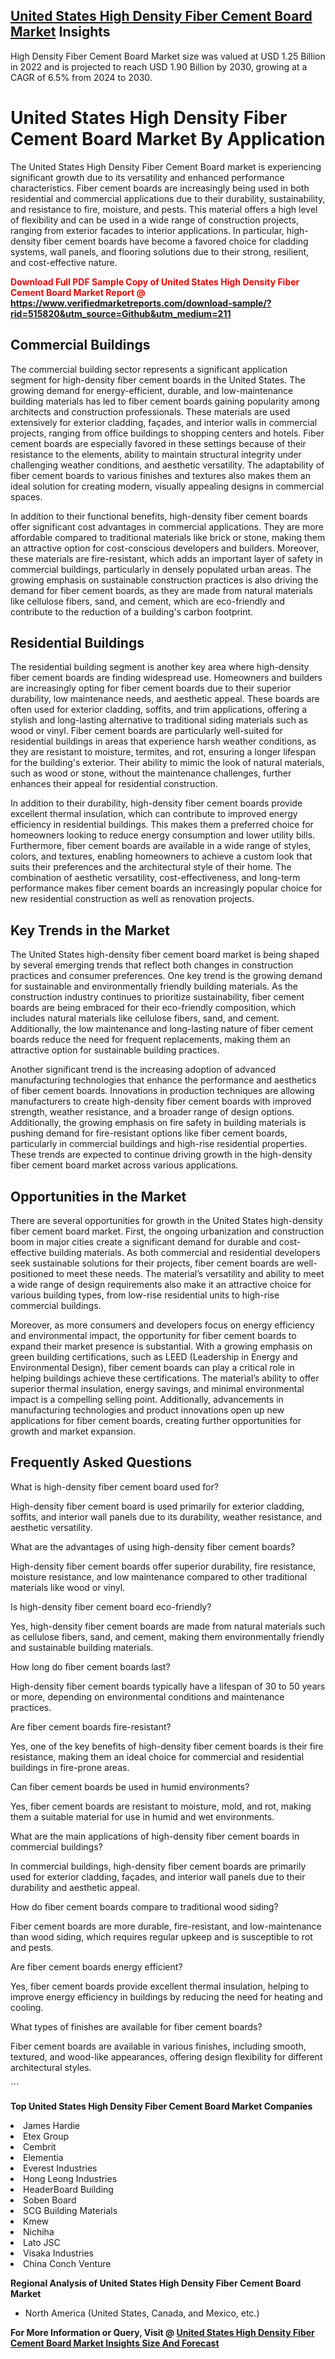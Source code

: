 <h2><a href="https://www.verifiedmarketreports.com/download-sample/?rid=515820&amp;utm_source=Github&amp;utm_medium=211" target="_blank">United States High Density Fiber Cement Board Market</a> Insights</h2><p>High Density Fiber Cement Board Market size was valued at USD 1.25 Billion in 2022 and is projected to reach USD 1.90 Billion by 2030, growing at a CAGR of 6.5% from 2024 to 2030.</p><p><h1>United States High Density Fiber Cement Board Market By Application</h1><p>The United States High Density Fiber Cement Board market is experiencing significant growth due to its versatility and enhanced performance characteristics. Fiber cement boards are increasingly being used in both residential and commercial applications due to their durability, sustainability, and resistance to fire, moisture, and pests. This material offers a high level of flexibility and can be used in a wide range of construction projects, ranging from exterior facades to interior applications. In particular, high-density fiber cement boards have become a favored choice for cladding systems, wall panels, and flooring solutions due to their strong, resilient, and cost-effective nature. <strong><p><span class=""><span style="color: #ff0000;"><strong>Download Full PDF Sample Copy of United States High Density Fiber Cement Board Market Report</strong> @ </span><a href="https://www.verifiedmarketreports.com/download-sample/?rid=515820&amp;utm_source=Github&amp;utm_medium=211" target="_blank">https://www.verifiedmarketreports.com/download-sample/?rid=515820&amp;utm_source=Github&amp;utm_medium=211</a></span></p></strong></p><h2>Commercial Buildings</h2><p>The commercial building sector represents a significant application segment for high-density fiber cement boards in the United States. The growing demand for energy-efficient, durable, and low-maintenance building materials has led to fiber cement boards gaining popularity among architects and construction professionals. These materials are used extensively for exterior cladding, façades, and interior walls in commercial projects, ranging from office buildings to shopping centers and hotels. Fiber cement boards are especially favored in these settings because of their resistance to the elements, ability to maintain structural integrity under challenging weather conditions, and aesthetic versatility. The adaptability of fiber cement boards to various finishes and textures also makes them an ideal solution for creating modern, visually appealing designs in commercial spaces.</p><p>In addition to their functional benefits, high-density fiber cement boards offer significant cost advantages in commercial applications. They are more affordable compared to traditional materials like brick or stone, making them an attractive option for cost-conscious developers and builders. Moreover, these materials are fire-resistant, which adds an important layer of safety in commercial buildings, particularly in densely populated urban areas. The growing emphasis on sustainable construction practices is also driving the demand for fiber cement boards, as they are made from natural materials like cellulose fibers, sand, and cement, which are eco-friendly and contribute to the reduction of a building's carbon footprint.</p><h2>Residential Buildings</h2><p>The residential building segment is another key area where high-density fiber cement boards are finding widespread use. Homeowners and builders are increasingly opting for fiber cement boards due to their superior durability, low maintenance needs, and aesthetic appeal. These boards are often used for exterior cladding, soffits, and trim applications, offering a stylish and long-lasting alternative to traditional siding materials such as wood or vinyl. Fiber cement boards are particularly well-suited for residential buildings in areas that experience harsh weather conditions, as they are resistant to moisture, termites, and rot, ensuring a longer lifespan for the building's exterior. Their ability to mimic the look of natural materials, such as wood or stone, without the maintenance challenges, further enhances their appeal for residential construction.</p><p>In addition to their durability, high-density fiber cement boards provide excellent thermal insulation, which can contribute to improved energy efficiency in residential buildings. This makes them a preferred choice for homeowners looking to reduce energy consumption and lower utility bills. Furthermore, fiber cement boards are available in a wide range of styles, colors, and textures, enabling homeowners to achieve a custom look that suits their preferences and the architectural style of their home. The combination of aesthetic versatility, cost-effectiveness, and long-term performance makes fiber cement boards an increasingly popular choice for new residential construction as well as renovation projects.</p><h2>Key Trends in the Market</h2><p>The United States high-density fiber cement board market is being shaped by several emerging trends that reflect both changes in construction practices and consumer preferences. One key trend is the growing demand for sustainable and environmentally friendly building materials. As the construction industry continues to prioritize sustainability, fiber cement boards are being embraced for their eco-friendly composition, which includes natural materials like cellulose fibers, sand, and cement. Additionally, the low maintenance and long-lasting nature of fiber cement boards reduce the need for frequent replacements, making them an attractive option for sustainable building practices.</p><p>Another significant trend is the increasing adoption of advanced manufacturing technologies that enhance the performance and aesthetics of fiber cement boards. Innovations in production techniques are allowing manufacturers to create high-density fiber cement boards with improved strength, weather resistance, and a broader range of design options. Additionally, the growing emphasis on fire safety in building materials is pushing demand for fire-resistant options like fiber cement boards, particularly in commercial buildings and high-rise residential properties. These trends are expected to continue driving growth in the high-density fiber cement board market across various applications.</p><h2>Opportunities in the Market</h2><p>There are several opportunities for growth in the United States high-density fiber cement board market. First, the ongoing urbanization and construction boom in major cities create a significant demand for durable and cost-effective building materials. As both commercial and residential developers seek sustainable solutions for their projects, fiber cement boards are well-positioned to meet these needs. The material’s versatility and ability to meet a wide range of design requirements also make it an attractive choice for various building types, from low-rise residential units to high-rise commercial buildings.</p><p>Moreover, as more consumers and developers focus on energy efficiency and environmental impact, the opportunity for fiber cement boards to expand their market presence is substantial. With a growing emphasis on green building certifications, such as LEED (Leadership in Energy and Environmental Design), fiber cement boards can play a critical role in helping buildings achieve these certifications. The material’s ability to offer superior thermal insulation, energy savings, and minimal environmental impact is a compelling selling point. Additionally, advancements in manufacturing technologies and product innovations open up new applications for fiber cement boards, creating further opportunities for growth and market expansion.</p><h2>Frequently Asked Questions</h2><p>What is high-density fiber cement board used for?</p><p>High-density fiber cement board is used primarily for exterior cladding, soffits, and interior wall panels due to its durability, weather resistance, and aesthetic versatility.</p><p>What are the advantages of using high-density fiber cement boards?</p><p>High-density fiber cement boards offer superior durability, fire resistance, moisture resistance, and low maintenance compared to other traditional materials like wood or vinyl.</p><p>Is high-density fiber cement board eco-friendly?</p><p>Yes, high-density fiber cement boards are made from natural materials such as cellulose fibers, sand, and cement, making them environmentally friendly and sustainable building materials.</p><p>How long do fiber cement boards last?</p><p>High-density fiber cement boards typically have a lifespan of 30 to 50 years or more, depending on environmental conditions and maintenance practices.</p><p>Are fiber cement boards fire-resistant?</p><p>Yes, one of the key benefits of high-density fiber cement boards is their fire resistance, making them an ideal choice for commercial and residential buildings in fire-prone areas.</p><p>Can fiber cement boards be used in humid environments?</p><p>Yes, fiber cement boards are resistant to moisture, mold, and rot, making them a suitable material for use in humid and wet environments.</p><p>What are the main applications of high-density fiber cement boards in commercial buildings?</p><p>In commercial buildings, high-density fiber cement boards are primarily used for exterior cladding, façades, and interior wall panels due to their durability and aesthetic appeal.</p><p>How do fiber cement boards compare to traditional wood siding?</p><p>Fiber cement boards are more durable, fire-resistant, and low-maintenance than wood siding, which requires regular upkeep and is susceptible to rot and pests.</p><p>Are fiber cement boards energy efficient?</p><p>Yes, fiber cement boards provide excellent thermal insulation, helping to improve energy efficiency in buildings by reducing the need for heating and cooling.</p><p>What types of finishes are available for fiber cement boards?</p><p>Fiber cement boards are available in various finishes, including smooth, textured, and wood-like appearances, offering design flexibility for different architectural styles.</p>```</p><p><strong>Top United States High Density Fiber Cement Board Market Companies</strong></p><div data-test-id=""><p><li>James Hardie</li><li> Etex Group</li><li> Cembrit</li><li> Elementia</li><li> Everest Industries</li><li> Hong Leong Industries</li><li> HeaderBoard Building</li><li> Soben Board</li><li> SCG Building Materials</li><li> Kmew</li><li> Nichiha</li><li> Lato JSC</li><li> Visaka Industries</li><li> China Conch Venture</li></p><div><strong>Regional Analysis of&nbsp;United States High Density Fiber Cement Board Market</strong></div><ul><li dir="ltr"><p dir="ltr">North America&nbsp;(United States, Canada, and Mexico, etc.)</p></li></ul><p><strong>For More Information or Query, Visit @&nbsp;</strong><strong><a href="https://www.verifiedmarketreports.com/product/high-density-fiber-cement-board-market/?utm_source=Github&amp;utm_medium=211" target="_blank">United States High Density Fiber Cement Board Market Insights Size And Forecast</a></strong></p></div>

